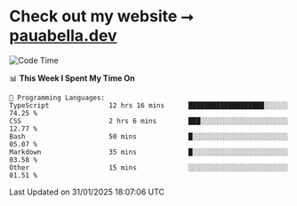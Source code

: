 # Check out my website ⭢ [pauabella.dev](https://pauabella.dev)

<!--START_SECTION:waka-->
![Code Time](http://img.shields.io/badge/Code%20Time-4%2C026%20hrs%2032%20mins-blue)

📊 **This Week I Spent My Time On** 

```text
💬 Programming Languages: 
TypeScript               12 hrs 16 mins      ███████████████████░░░░░░   74.25 % 
CSS                      2 hrs 6 mins        ███░░░░░░░░░░░░░░░░░░░░░░   12.77 % 
Bash                     50 mins             █░░░░░░░░░░░░░░░░░░░░░░░░   05.07 % 
Markdown                 35 mins             █░░░░░░░░░░░░░░░░░░░░░░░░   03.58 % 
Other                    15 mins             ░░░░░░░░░░░░░░░░░░░░░░░░░   01.51 % 
```


 Last Updated on 31/01/2025 18:07:06 UTC
<!--END_SECTION:waka-->
